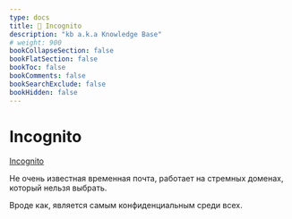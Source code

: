 ```yaml
---
type: docs
title: 🔷 Incognito
description: "kb a.k.a Knowledge Base"
# weight: 900
bookCollapseSection: false
bookFlatSection: false
bookToc: false
bookComments: false
bookSearchExclude: false
bookHidden: false
---
```


# Incognito

[Incognito](https://incognitomail.co/?nt)

Не очень известная временная почта, работает на стремных доменах, который нельзя выбрать.

Вроде как, является самым конфиденциальным среди всех.
